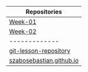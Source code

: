 |Repositories|
| ------------- |
| [Week-01](https://github.com/green-fox-academy/szabosebastian/tree/master/week-01)    |
| [Week-02](https://github.com/green-fox-academy/szabosebastian/tree/master/week-02)    |
| ------------- |
|[git-lesson-repository](https://github.com/szabosebastian/git-lesson-repository)|
|[szabosebastian.github.io](https://szabosebastian.github.io/)|

